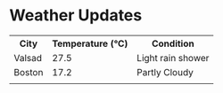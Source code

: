 # Weather Updates

<!-- WEATHER-UPDATE-START -->
<table><tr><th>City</th><th>Temperature (°C)</th><th>Condition</th></tr><tr><td>Valsad</td><td>27.5</td><td>Light rain shower</td></tr><tr><td>Boston</td><td>17.2</td><td>Partly Cloudy</td></tr><tr><td></td><td></td><td></td></tr></table>
<!-- WEATHER-UPDATE-END -->
